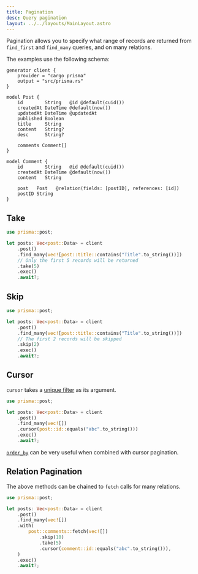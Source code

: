 ```yaml
---
title: Pagination
desc: Query pagination
layout: ../../layouts/MainLayout.astro
---
```


Pagination allows you to specify what range of records are returned from `find_first` and `find_many` queries, and on many relations.

The examples use the following schema:

```prisma
generator client {
    provider = "cargo prisma"
    output = "src/prisma.rs"
}

model Post {
    id        String   @id @default(cuid())
    createdAt DateTime @default(now())
    updatedAt DateTime @updatedAt
    published Boolean
    title     String
    content   String?
    desc      String?

    comments Comment[]
}

model Comment {
    id        String   @id @default(cuid())
    createdAt DateTime @default(now())
    content   String

    post   Post   @relation(fields: [postID], references: [id])
    postID String
}
```

## Take

```rust
use prisma::post;

let posts: Vec<post::Data> = client
    .post()
    .find_many(vec![post::title::contains("Title".to_string())])
    // Only the first 5 records will be returned
    .take(5)
    .exec()
    .await?;

```

## Skip

```rust
use prisma::post;

let posts: Vec<post::Data> = client
    .post()
    .find_many(vec![post::title::contains("Title".to_string())])
    // The first 2 records will be skipped
    .skip(2)
    .exec()
    .await?;

```

## Cursor

`cursor` takes a [unique filter](structure#unique-filters) as its argument.

```rust
use prisma::post;

let posts: Vec<post::Data> = client
    .post()
    .find_many(vec![])
    .cursor(post::id::equals("abc".to_string()))
    .exec()
    .await?;
```

[`order_by`](order-by.md) can be very useful when combined with cursor pagination.

## Relation Pagination

The above methods can be chained to `fetch` calls for many relations.

```rust
use prisma::post;

let posts: Vec<post::Data> = client
    .post()
    .find_many(vec![])
    .with(
        post::comments::fetch(vec![])
            .skip(10)
            .take(5)
            .cursor(comment::id::equals("abc".to_string())),
    )
    .exec()
    .await?;
```

